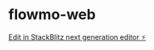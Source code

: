 # flowmo-web

[Edit in StackBlitz next generation editor ⚡️](https://stackblitz.com/~/github.com/r-ca/flowmo-web)